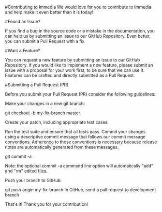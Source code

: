 #Contributing to Immedia
We would love for you to contribute to Immedia and help make it even better than it is today!

#Found an Issue?

If you find a bug in the source code or a mistake in the documentation, you can help us by submitting an issue to our GitHub Repository. Even better, you can submit a Pull Request with a fix.
  
#Want a Feature?

You can request a new feature by submitting an issue to our GitHub Repository. If you would like to implement a new feature, please submit an issue with a proposal for your work first, to be sure that we can use it. 
Features can be crafted and directly submitted as a Pull Request.

#Submitting a Pull Request (PR)

Before you submit your Pull Request (PR) consider the following guidelines:

Make your changes in a new git branch:

   git checkout -b my-fix-branch master

Create your patch, including appropriate test cases.

Run the test suite and ensure that all tests pass.
Commit your changes using a descriptive commit message that follows our commit message conventions. Adherence to these conventions is necessary because release notes are automatically generated from these messages.

   git commit -a

Note: the optional commit -a command line option will automatically "add" and "rm" edited files.

Push your branch to GitHub:

git push origin my-fix-branch
In GitHub, send a pull request to development branch

That's it! Thank you for your contribution!
